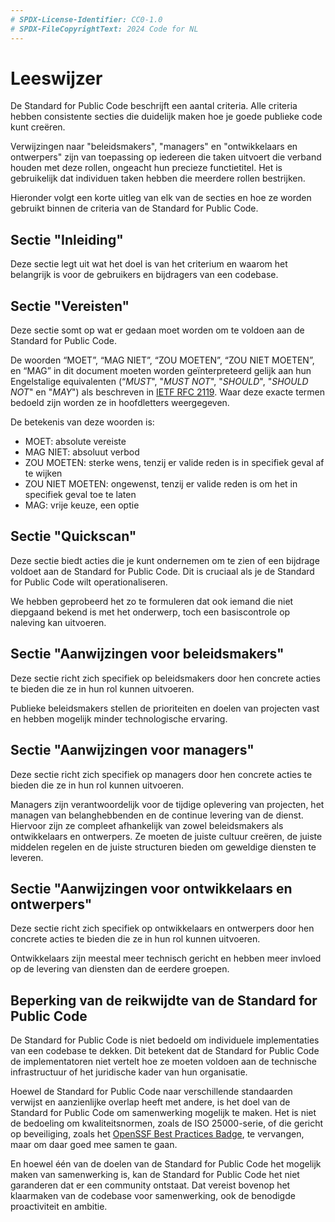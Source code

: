 ```yaml
---
# SPDX-License-Identifier: CC0-1.0
# SPDX-FileCopyrightText: 2024 Code for NL
---
```


# Leeswijzer

De Standard for Public Code beschrijft een aantal criteria.
Alle criteria hebben consistente secties die duidelijk maken hoe je goede publieke code kunt creëren.

Verwijzingen naar "beleidsmakers", "managers" en "ontwikkelaars en ontwerpers" zijn van toepassing op iedereen die taken uitvoert die verband houden met deze rollen, ongeacht hun precieze functietitel.
Het is gebruikelijk dat individuen taken hebben die meerdere rollen bestrijken.

Hieronder volgt een korte uitleg van elk van de secties en hoe ze worden gebruikt binnen de criteria van de Standard for Public Code.

## Sectie "Inleiding"

Deze sectie legt uit wat het doel is van het criterium en waarom het belangrijk is voor de gebruikers en bijdragers van een codebase.

## Sectie "Vereisten"

Deze sectie somt op wat er gedaan moet worden om te voldoen aan de Standard for Public Code.

De woorden “MOET”, “MAG NIET”, “ZOU MOETEN”, “ZOU NIET MOETEN”, en “MAG” in dit document moeten worden geïnterpreteerd gelijk aan hun Engelstalige equivalenten (“_MUST_", "_MUST NOT_", "_SHOULD_", "_SHOULD NOT_" en "_MAY_") als beschreven in [IETF RFC 2119](https://tools.ietf.org/html/rfc2119). Waar deze exacte termen bedoeld zijn worden ze in hoofdletters weergegeven.

De betekenis van deze woorden is:

* MOET: absolute vereiste
* MAG NIET: absoluut verbod
* ZOU MOETEN: sterke wens, tenzij er valide reden is in specifiek geval af te wijken
* ZOU NIET MOETEN: ongewenst, tenzij er valide reden is om het in specifiek geval toe te laten
* MAG: vrije keuze, een optie

## Sectie "Quickscan"

Deze sectie biedt acties die je kunt ondernemen om te zien of een bijdrage voldoet aan de Standard for Public Code.
Dit is cruciaal als je de Standard for Public Code wilt operationaliseren.

We hebben geprobeerd het zo te formuleren dat ook iemand die niet diepgaand bekend is met het onderwerp, toch een basiscontrole op naleving kan uitvoeren.

## Sectie "Aanwijzingen voor beleidsmakers"

Deze sectie richt zich specifiek op beleidsmakers door hen concrete acties te bieden die ze in hun rol kunnen uitvoeren.

Publieke beleidsmakers stellen de prioriteiten en doelen van projecten vast en hebben mogelijk minder technologische ervaring.

## Sectie "Aanwijzingen voor managers"

Deze sectie richt zich specifiek op managers door hen concrete acties te bieden die ze in hun rol kunnen uitvoeren.

Managers zijn verantwoordelijk voor de tijdige oplevering van projecten, het managen van belanghebbenden en de continue levering van de dienst.
Hiervoor zijn ze compleet afhankelijk van zowel beleidsmakers als ontwikkelaars en ontwerpers.
Ze moeten de juiste cultuur creëren, de juiste middelen regelen en de juiste structuren bieden om geweldige diensten te leveren.

## Sectie "Aanwijzingen voor ontwikkelaars en ontwerpers"

Deze sectie richt zich specifiek op ontwikkelaars en ontwerpers door hen concrete acties te bieden die ze in hun rol kunnen uitvoeren.

Ontwikkelaars zijn meestal meer technisch gericht en hebben meer invloed op de levering van diensten dan de eerdere groepen.

## Beperking van de reikwijdte van de Standard for Public Code

De Standard for Public Code is niet bedoeld om individuele implementaties van een codebase te dekken.
Dit betekent dat de Standard for Public Code de implementatoren niet vertelt hoe ze moeten voldoen aan de technische infrastructuur of het juridische kader van hun organisatie.

Hoewel de Standard for Public Code naar verschillende standaarden verwijst en aanzienlijke overlap heeft met andere, is het doel van de Standard for Public Code om samenwerking mogelijk te maken.
Het is niet de bedoeling om kwaliteitsnormen, zoals de ISO 25000-serie, of die gericht op beveiliging, zoals het [OpenSSF Best Practices Badge](https://github.com/coreinfrastructure/best-practices-badge), te vervangen, maar om daar goed mee samen te gaan.

En hoewel één van de doelen van de Standard for Public Code het mogelijk maken van samenwerking is, kan de Standard for Public Code het niet garanderen dat er een community ontstaat.
Dat vereist bovenop het klaarmaken van de codebase voor samenwerking, ook de benodigde proactiviteit en ambitie.
